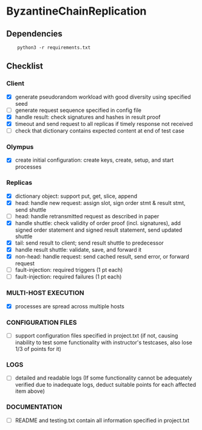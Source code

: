 # ByzantineChainReplication


## Dependencies

```
    python3 -r requirements.txt
```

## Checklist

### Client

- [x] generate pseudorandom workload with good diversity using specified seed  
- [ ] generate request sequence specified in config file  
- [x] handle result: check signatures and hashes in result proof  
- [x] timeout and send request to all replicas if timely response not received  
- [ ] check that dictionary contains expected content at end of test case  

### Olympus

- [x] create initial configuration: create keys, create, setup, and start processes  

### Replicas

- [x] dictionary object: support put, get, slice, append  
- [x] head: handle new request: assign slot, sign order stmt & result stmt, send shuttle  
- [ ] head: handle retransmitted request as described in paper  
- [x] handle shuttle: check validity of order proof (incl. signatures), add signed order statement and signed result statement, send updated shuttle  
- [x] tail: send result to client; send result shuttle to predecessor  
- [x] handle result shuttle: validate, save, and forward it  
- [x] non-head: handle request: send cached result, send error, or forward request  
- [ ] fault-injection: required triggers (1 pt each)  
- [ ] fault-injection: required failures (1 pt each)  

### MULTI-HOST EXECUTION  
- [x] processes are spread across multiple hosts  

### CONFIGURATION FILES  
- [ ] support configuration files specified in project.txt (if not, causing inability to test some functionality with instructor's testcases, also lose 1/3 of points for it)  

### LOGS  
- [ ] detailed and readable logs (If some functionality cannot be adequately verified due to inadequate logs, deduct suitable points for each affected item above)  

### DOCUMENTATION  
- [ ] README and testing.txt contain all information specified in project.txt  
